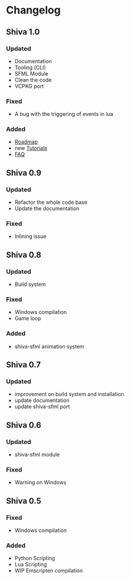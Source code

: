 # Changelog

## Shiva 1.0

### Updated

* Documentation
* Tooling \(CLI\)
* SFML Module
* Clean the code
* VCPKG port

### Fixed

* A bug with the triggering of events in lua

### Added

* [Roadmap](roadmap.md)
* new [Tutorials](tutorial/)
* [FAQ](faq.md)

## Shiva 0.9

### Updated

* Refactor the whole code base
* Update the documentation

### Fixed

* Inlining issue

## Shiva 0.8

### Updated

* Build system

### Fixed

* Windows compilation
* Game loop

### Added

* shiva-sfml animation system

## Shiva 0.7

### Updated

* improvement on build system and installation
* update documentation
* update shiva-sfml port

## Shiva 0.6

### Updated

* shiva-sfml module

### Fixed

* Warning on Windows

## Shiva 0.5

### Fixed

* Windows compilation

### Added

* Python Scripting
* Lua Scripting
* WIP Emscripten compilation



